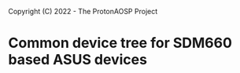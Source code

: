 Copyright (C) 2022 - The ProtonAOSP Project

Common device tree for SDM660 based ASUS devices
================================================
